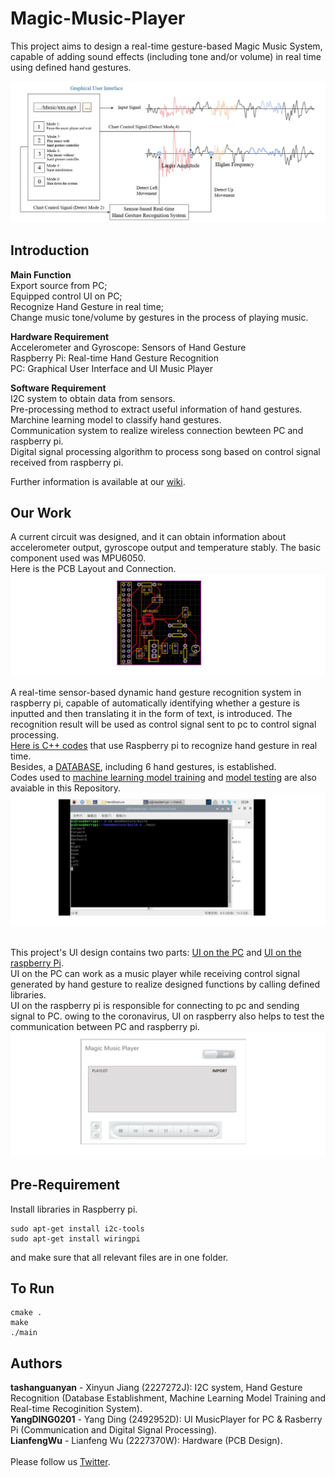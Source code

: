 Magic-Music-Player
==
This project aims to design a real-time gesture-based Magic Music System, capable of adding sound effects (including tone and/or volume) in real time using defined hand gestures.<br>

![](https://github.com/Real-time-embedded10/Magic-Music-Player/blob/master/Image/Gesture%20Based%20Music%20Player.jpg) 

Introduction
--
**Main Function**<br>
Export source from PC; <br>
Equipped control UI on PC; <br>
Recognize Hand Gesture in real time; <br>
Change music tone/volume by gestures in the process of playing music.<br>

**Hardware Requirement**<br>
Accelerometer and Gyroscope: Sensors of Hand Gesture <br>
Raspberry Pi: Real-time Hand Gesture Recognition <br>
PC: Graphical User Interface and UI Music Player <br>

**Software Requirement**<br>
I2C system to obtain data from sensors. <br>
Pre-processing method to extract useful information of hand gestures. <br>
Marchine learning model to classify hand gestures.<br>
Communication system to realize wireless connection bewteen PC and raspberry pi.<br>
Digital signal processing algorithm to process song based on control signal received from raspberry pi.<br>

Further information is available at our [wiki](https://github.com/Real-time-embedded10/Magic-Music-Player/wiki).<br>

Our Work
--
A current circuit was designed, and it can obtain information about accelerometer output, gyroscope output and temperature stably. The basic component used was MPU6050.<br>
Here is the PCB Layout and Connection. <br>
![](https://github.com/Real-time-embedded10/Magic-Music-Player/blob/master/Image/PCB_design.jpg)<br>

A real-time sensor-based dynamic hand gesture recognition system in raspberry pi, capable of automatically identifying whether a gesture is inputted and then translating it in the form of text, is introduced. The recognition result will be used as control signal sent to pc to control signal processing. <br>
[Here is C++ codes](https://github.com/Real-time-embedded10/Magic-Music-Player/tree/master/Software/Hand%20Gesture%20Recognition/Real%20Time%20Recognition%20System) that use Raspberry pi to recognize hand gesture in real time. <br>
Besides, a [DATABASE](https://github.com/Real-time-embedded10/Magic-Music-Player/tree/master/Software/Hand%20Gesture%20Recognition/DATABASE), including 6 hand gestures, is established. <br>
Codes used to [machine learning model training](https://github.com/Real-time-embedded10/Magic-Music-Player/tree/master/Software/Hand%20Gesture%20Recognition/Software%20Used%20in%20Database%20Establishment) and [model testing](https://github.com/Real-time-embedded10/Magic-Music-Player/tree/master/Software/Hand%20Gesture%20Recognition/Software%20Used%20in%20Testing) are also avaiable in this Repository.<br>
![](https://github.com/Real-time-embedded10/Magic-Music-Player/blob/master/Image/HandGesture_Result.jpg)<br>
<br>

This project's UI design contains two parts: [UI on the PC](https://github.com/Real-time-embedded10/Magic-Music-Player/tree/master/Software/Digital%20Signal%20Processing%20and%20UI%20Design/PC) and [UI on the raspberry Pi](https://github.com/Real-time-embedded10/Magic-Music-Player/tree/master/Software/Digital%20Signal%20Processing%20and%20UI%20Design/Raspberry%20pi).<br>
UI on the PC can work as a music player while receiving control signal generated by hand gesture to realize designed functions by calling defined libraries.<br>
UI on the raspberry pi is responsible for connecting to pc and sending signal to PC. owing to the coronavirus, UI on raspberry also helps to test the communication between PC and raspberry pi.<br>
![](https://github.com/Real-time-embedded10/Magic-Music-Player/blob/master/Image/GUI.png)<br>


Pre-Requirement
--
Install libraries in Raspberry pi.
```
sudo apt-get install i2c-tools
sudo apt-get install wiringpi
```
and make sure that all relevant files are in one folder.<br>

To Run
--
```
cmake .
make
./main
```

Authors
--
**tashanguanyan** - Xinyun Jiang (2227272J): I2C system, Hand Gesture Recognition (Database Establishment, Machine Learning Model Training and Real-time Recoginition System).<br>
**YangDING0201** - Yang Ding (2492952D): UI MusicPlayer for PC & Rasberry Pi (Communication and Digital Signal Processing).<br>
**LianfengWu** - Lianfeng Wu (2227370W): Hardware (PCB Design). <br>
<br>
Please follow us [Twitter](https://twitter.com/MusicTeam10).<br>



